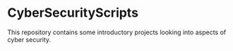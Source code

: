 # CyberSecurityScripts

This repository contains some introductory projects looking into aspects of cyber security.
